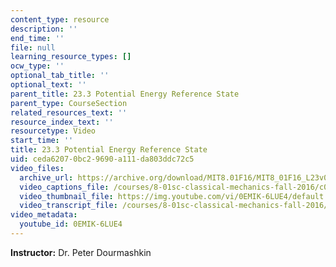 ```yaml
---
content_type: resource
description: ''
end_time: ''
file: null
learning_resource_types: []
ocw_type: ''
optional_tab_title: ''
optional_text: ''
parent_title: 23.3 Potential Energy Reference State
parent_type: CourseSection
related_resources_text: ''
resource_index_text: ''
resourcetype: Video
start_time: ''
title: 23.3 Potential Energy Reference State
uid: ceda6207-0bc2-9690-a111-da803ddc72c5
video_files:
  archive_url: https://archive.org/download/MIT8.01F16/MIT8_01F16_L23v03_360p.mp4
  video_captions_file: /courses/8-01sc-classical-mechanics-fall-2016/c054ff8597675b9499e4d36358875392_0EMIK-6LUE4.vtt
  video_thumbnail_file: https://img.youtube.com/vi/0EMIK-6LUE4/default.jpg
  video_transcript_file: /courses/8-01sc-classical-mechanics-fall-2016/1d47ccc74ac9b478d18fc771652ca754_0EMIK-6LUE4.pdf
video_metadata:
  youtube_id: 0EMIK-6LUE4
---
```


**Instructor:** Dr. Peter Dourmashkin



